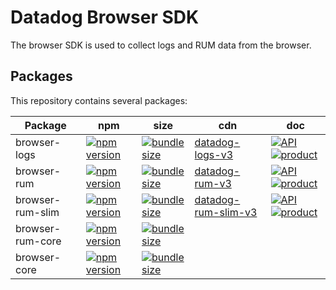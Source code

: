 # Datadog Browser SDK

The browser SDK is used to collect logs and RUM data from the browser.

## Packages

This repository contains several packages:

| Package          | npm                      | size                     | cdn                       | doc                                 |
| ---------------- | ------------------------ | ------------------------ | ------------------------- | ----------------------------------- |
| browser-logs     | [![npm version][01]][02] | [![bundle size][03]][04] | [datadog-logs-v3][05]     | [![API][1]][07] [![product][2]][08] |
| browser-rum      | [![npm version][11]][12] | [![bundle size][13]][14] | [datadog-rum-v3][15]      | [![API][1]][17] [![product][2]][18] |
| browser-rum-slim | [![npm version][21]][22] | [![bundle size][23]][24] | [datadog-rum-slim-v3][25] | [![API][1]][27] [![product][2]][28] |
| browser-rum-core | [![npm version][51]][52] | [![bundle size][53]][54] |                           |
| browser-core     | [![npm version][41]][42] | [![bundle size][43]][44] |                           |

[1]: https://github.githubassets.com/favicons/favicon.png
[2]: https://imgix.datadoghq.com/img/favicons/favicon-32x32.png
[01]: https://badge.fury.io/js/%40datadog%2Fbrowser-logs.svg
[02]: https://badge.fury.io/js/%40datadog%2Fbrowser-logs
[03]: https://badgen.net/bundlephobia/minzip/@datadog/browser-logs
[04]: https://bundlephobia.com/result?p=@datadog/browser-logs
[05]: https://www.datadoghq-browser-agent.com/datadog-logs-v3.js
[07]: ./packages/logs/README.md
[08]: https://docs.datadoghq.com/logs/log_collection/javascript/?tab=npm
[11]: https://badge.fury.io/js/%40datadog%2Fbrowser-rum.svg
[12]: https://badge.fury.io/js/%40datadog%2Fbrowser-rum
[13]: https://badgen.net/bundlephobia/minzip/@datadog/browser-rum
[14]: https://bundlephobia.com/result?p=@datadog/browser-rum
[15]: https://www.datadoghq-browser-agent.com/datadog-rum-v3.js
[17]: ./packages/rum/README.md
[18]: https://docs.datadoghq.com/real_user_monitoring/
[21]: https://badge.fury.io/js/%40datadog%2Fbrowser-rum-slim.svg
[22]: https://badge.fury.io/js/%40datadog%2Fbrowser-rum-slim
[23]: https://badgen.net/bundlephobia/minzip/@datadog/browser-rum-slim
[24]: https://bundlephobia.com/result?p=@datadog/browser-rum-slim
[25]: https://www.datadoghq-browser-agent.com/datadog-rum-slim-v3.js
[27]: ./packages/rum-slim/README.md
[28]: https://docs.datadoghq.com/real_user_monitoring/
[41]: https://badge.fury.io/js/%40datadog%2Fbrowser-core.svg
[42]: https://badge.fury.io/js/%40datadog%2Fbrowser-core
[43]: https://badgen.net/bundlephobia/minzip/@datadog/browser-core
[44]: https://bundlephobia.com/result?p=@datadog/browser-core
[51]: https://badge.fury.io/js/%40datadog%2Fbrowser-rum-core.svg
[52]: https://badge.fury.io/js/%40datadog%2Fbrowser-rum-core
[53]: https://badgen.net/bundlephobia/minzip/@datadog/browser-rum-core
[54]: https://bundlephobia.com/result?p=@datadog/browser-rum-core
